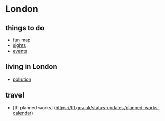 # London

## things to do
- [fun map](https://drive.google.com/open?id=1nCyKNHmZXLISePvSV5q6hEJfQkM&usp=sharing)
- [sights](sights.md)
- [events](events.md)

## living in London
- [pollution](pollution.md)

## travel
- [tfl planned works] (https://tfl.gov.uk/status-updates/planned-works-calendar)
